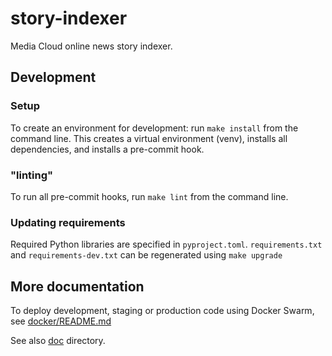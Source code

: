 # story-indexer

Media Cloud online news story indexer.

## Development

### Setup

To create an environment for development: run `make install` from the
command line.  This creates a virtual environment (venv), installs all
dependencies, and installs a pre-commit hook.

### "linting"

To run all pre-commit hooks, run `make lint` from the command line.

### Updating requirements

Required Python libraries are specified in `pyproject.toml`.
`requirements.txt` and `requirements-dev.txt` can be regenerated using
`make upgrade`

## More documentation

To deploy development, staging or production code using Docker Swarm,
see [docker/README.md](docker/README.md)

See also [doc](doc) directory.
